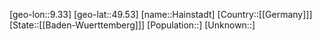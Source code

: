 ﻿---
location: [49.53,9.33]
type: City
tags:
- geo/City


SpocWebEntityId: 30714
isDeleted: false
confidential: public

---
[geo-lon::9.33]
[geo-lat::49.53]
[name::Hainstadt]
[Country::[[Germany]]]
[State::[[Baden-Wuerttemberg]]]
[Population::]
[Unknown::]

